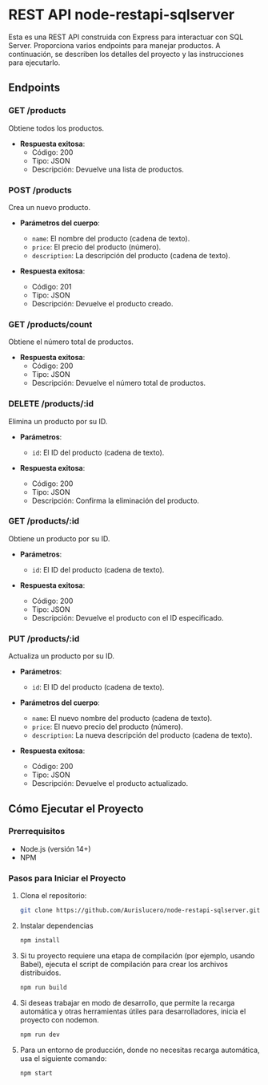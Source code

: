 # REST API node-restapi-sqlserver

Esta es una REST API construida con Express para interactuar con SQL Server. Proporciona varios endpoints para manejar productos. A continuación, se describen los detalles del proyecto y las instrucciones para ejecutarlo.

## Endpoints

### GET /products
Obtiene todos los productos.

- **Respuesta exitosa**:
  - Código: 200
  - Tipo: JSON
  - Descripción: Devuelve una lista de productos.

### POST /products
Crea un nuevo producto.

- **Parámetros del cuerpo**:
  - `name`: El nombre del producto (cadena de texto).
  - `price`: El precio del producto (número).
  - `description`: La descripción del producto (cadena de texto).

- **Respuesta exitosa**:
  - Código: 201
  - Tipo: JSON
  - Descripción: Devuelve el producto creado.

### GET /products/count
Obtiene el número total de productos.

- **Respuesta exitosa**:
  - Código: 200
  - Tipo: JSON
  - Descripción: Devuelve el número total de productos.

### DELETE /products/:id
Elimina un producto por su ID.

- **Parámetros**:
  - `id`: El ID del producto (cadena de texto).

- **Respuesta exitosa**:
  - Código: 200
  - Tipo: JSON
  - Descripción: Confirma la eliminación del producto.

### GET /products/:id
Obtiene un producto por su ID.

- **Parámetros**:
  - `id`: El ID del producto (cadena de texto).

- **Respuesta exitosa**:
  - Código: 200
  - Tipo: JSON
  - Descripción: Devuelve el producto con el ID especificado.

### PUT /products/:id
Actualiza un producto por su ID.

- **Parámetros**:
  - `id`: El ID del producto (cadena de texto).

- **Parámetros del cuerpo**:
  - `name`: El nuevo nombre del producto (cadena de texto).
  - `price`: El nuevo precio del producto (número).
  - `description`: La nueva descripción del producto (cadena de texto).

- **Respuesta exitosa**:
  - Código: 200
  - Tipo: JSON
  - Descripción: Devuelve el producto actualizado.

## Cómo Ejecutar el Proyecto

### Prerrequisitos
- Node.js (versión 14+)
- NPM

### Pasos para Iniciar el Proyecto
1. Clona el repositorio:
   ```bash
   git clone https://github.com/Aurislucero/node-restapi-sqlserver.git
2. Instalar dependencias
   ```bash
   npm install
4. Si tu proyecto requiere una etapa de compilación (por ejemplo, usando Babel), ejecuta el script de compilación para crear los archivos distribuidos.
   ```bash
   npm run build
6. Si deseas trabajar en modo de desarrollo, que permite la recarga automática y otras herramientas útiles para desarrolladores, inicia el proyecto con nodemon.
   ```bash
   npm run dev
8. Para un entorno de producción, donde no necesitas recarga automática, usa el siguiente comando:
   ```bash
   npm start
